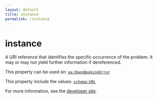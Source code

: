 ```yaml
---
layout: default
title: instance
permalink: /instance
---
```


# instance
A URI reference that identifies the specific occurrence of the problem. It may or may not yield further information if dereferenced.

This property can be used on: [`oa:OpenBookingError`](https://openactive.io/OpenBookingError)

This property include the values: [`schema:URL`](https://schema.org/URL)

For more information, see the [developer site](https://developer.openactive.io/data-model/types/).